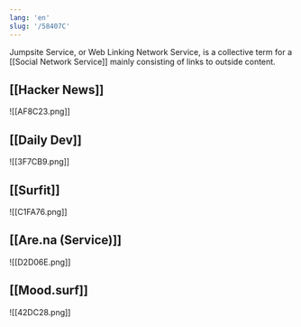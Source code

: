 ```yaml
---
lang: 'en'
slug: '/58407C'
---
```


Jumpsite Service, or Web Linking Network Service, is a collective term for a [[Social Network Service]] mainly consisting of links to outside content.

## [[Hacker News]]

![[AF8C23.png]]

## [[Daily Dev]]

![[3F7CB9.png]]

## [[Surfit]]

![[C1FA76.png]]

## [[Are.na (Service)]]

![[D2D06E.png]]

## [[Mood.surf]]

![[42DC28.png]]
